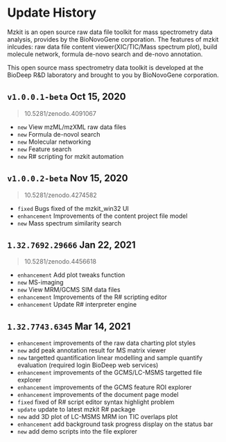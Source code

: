 # Update History

Mzkit is an open source raw data file toolkit for mass spectrometry data analysis, provides by the BioNovoGene corporation. The features of mzkit inlcudes: raw data file content viewer(XIC/TIC/Mass spectrum plot), build molecule network, formula de-novo search and de-novo annotation.

This open source mass spectrometry data toolkit is developed at the BioDeep R&D laboratory and brought to you by BioNovoGene corporation.

## ``v1.0.0.1-beta`` Oct 15, 2020

> 10.5281/zenodo.4091067

+ ``new`` View mzML/mzXML raw data files
+ ``new`` Formula de-novol search
+ ``new`` Molecular networking
+ ``new`` Feature search
+ ``new`` R# scripting for mzkit automation

## ``v1.0.0.2-beta`` Nov 15, 2020

> 10.5281/zenodo.4274582

+ ``fixed`` Bugs fixed of the mzkit_win32 UI
+ ``enhancement`` Improvements of the content project file model
+ ``new`` Mass spectrum similarity search

## ``1.32.7692.29666`` Jan 22, 2021

> 10.5281/zenodo.4456618

+ ``enhancement`` Add plot tweaks function
+ ``new`` MS-imaging
+ ``new`` View MRM/GCMS SIM data files
+ ``enhancement`` Improvements of the R# scripting editor
+ ``enhancement`` Update R# interpreter engine

## ``1.32.7743.6345`` Mar 14, 2021

>

+ ``enhancement`` improvements of the raw data charting plot styles
+ ``new`` add peak annotation result for MS matrix viewer
+ ``new`` targetted quantification linear modelling and sample quantify evaluation (required login BioDeep web services)
+ ``enhancement`` improvements of the GCMS/LC-MSMS targetted file explorer 
+ ``enhancement`` improvements of the GCMS feature ROI explorer
+ ``enhancement`` improvements of the document page model
+ ``fixed`` fixed of R# script editor syntax highlight problem
+ ``update`` update to latest mzkit R# package
+ ``new`` add 3D plot of LC-MSMS MRM ion TIC overlaps plot
+ ``enhancement`` add background task progress display on the status bar
+ ``new`` add demo scripts into the file explorer